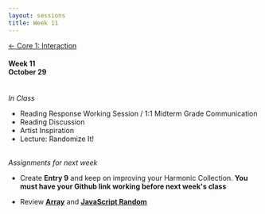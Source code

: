 ```yaml
---
layout: sessions
title: Week 11
---
```


[<span class="nav-color">← Core 1: Interaction</span>](core1-interaction.github.io)

#### Week 11 <br>October 29<br><br>


*In Class*  
+ Reading Response Working Session / 1:1 Midterm Grade Communication
+ Reading Discussion
+ Artist Inspiration
+ Lecture: Randomize It!</br></br>


*Assignments for next week*	
+ Create **Entry 9** and keep on improving your Harmonic Collection. **You must have your Github link working before next week's class**

+ Review **[<u>Array</u>](https://javascript.info/event-detail)** and **[<u>JavaScript Random<u>](https://www.w3schools.com/js/js_random.asp)**
